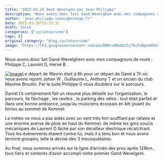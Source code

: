 ```yaml
---
title: "2023.03.25 Gent Wevelgem par Jean-Philippe"
description: "Nous avons donc fait Gand-Wevelghem avec mes compagnons de route : Philippe C, Laurent D, Hervé B."
author: "jean-philippe.lesecq@orange.fr"
date: 2023-03-26T12:15:31
draft: false
categories: ["cyclotourisme"]
tags: []
original_category: "blog-cyclotourisme"
image: "https://lh3.googleusercontent.com/pw/AMWts8BwbbS5jfKcFaBpomXReF7K9r_tdQgs2BdF3aLM8_Bp-B0cut4BlYJ0aourVTVfV3fVHTux8kgVJu_O1MT57YaqKDaXnuxU3uJxeTFjTX1Vvl2i9g5oIMelRIsyGTLDxXbAkxI4kKZw_LoAU6iKbxCXdg=w1789-h806-s-no?authuser=0"
---
```


Nous avons donc fait Gand-Wevelghem avec mes compagnons de route&nbsp;: Philippe C, Laurent D, Hervé B.

<!--more-->

[![Image](https://lh3.googleusercontent.com/pw/AMWts8BwbbS5jfKcFaBpomXReF7K9r_tdQgs2BdF3aLM8_Bp-B0cut4BlYJ0aourVTVfV3fVHTux8kgVJu_O1MT57YaqKDaXnuxU3uJxeTFjTX1Vvl2i9g5oIMelRIsyGTLDxXbAkxI4kKZw_LoAU6iKbxCXdg=w1789-h806-s-no?authuser=0)](https://lh3.googleusercontent.com/pw/AMWts8BwbbS5jfKcFaBpomXReF7K9r_tdQgs2BdF3aLM8_Bp-B0cut4BlYJ0aourVTVfV3fVHTux8kgVJu_O1MT57YaqKDaXnuxU3uJxeTFjTX1Vvl2i9g5oIMelRIsyGTLDxXbAkxI4kKZw_LoAU6iKbxCXdg=w1789-h806-s-no?authuser=0)Le départ de Wavrin était à 6h pour un départ de Gand à 7h où nous avons rejoint Johan W , Guillaume L, Anthony T et un ancien du club Maxime Broutin. Par la suite Philippe G nous doublera sur le parcours.

Daniel t’a certainement fait un résumé plus détaillé sur l’organisation, le parcours, lle fléchage , les ravitos , le parking des vélos&nbsp;: tout était parfait et dans une bonne ambiance, jusqu’au musiciens écossais en kilt jouant du biniou au sommet de Kemmel.

La météo ne nous a pas aidés avec un vent très fort soufflant par rafales et une énorme averse de pluie en haut du Kemmel, de même les gros soucis mécaniques de Laurent D lâché par son dérailleur électrique récalcitrant. Tous les évènements étaient contre lui, mais il a tenu bon et nous avons terminé groupés, telle la devise des 3 mousquetaires.

Au final, nous sommes arrivés sur la ligne d’arrivée des pros après 128km , tous fiers et contents d’avoir accompli notre premier Gand Wevelgem.